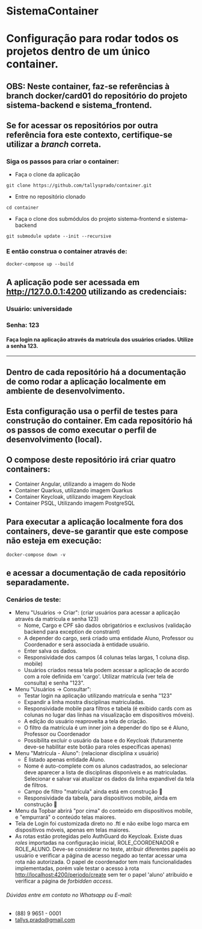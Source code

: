 # SistemaContainer
# Configuração para rodar todos os projetos dentro de um único container.
## OBS: Neste container, faz-se referências à branch docker/card01 do repositório do projeto __sistema-backend__ e __sistema_frontend__.
## Se for acessar os repositórios por outra referência fora este contexto, certifique-se utilizar a _branch_ correta.

### Siga os passos para criar o container:
- Faça o clone da aplicação
```shell script
git clone https://github.com/tallysprado/container.git
```
- Entre no repositório clonado
```shell script
cd container
```
- Faça o clone dos submódulos do projeto sistema-frontend e sistema-backend
```shell script
git submodule update --init --recursive
```

### E então construa o container através de:
```shell script
docker-compose up --build
```

## A aplicação pode ser acessada em <http://127.0.0.1:4200> utilizando as credenciais:
### Usuário: __universidade__
### Senha: __123__
#### Faça login na aplicação através da matrícula dos usuários criados. Utilize a senha __123__.
___
## Dentro de cada repositório há a documentação de como rodar a aplicação localmente em ambiente de desenvolvimento.
## Esta configuração usa o perfil de testes para construção do container. Em cada repositório há os passos de como executar o perfil de desenvolvimento (local).
## O __compose__ deste repositório irá criar quatro containers:
- Container Angular, utilizando a imagem do Node
- Container Quarkus, utilizando imagem Quarkus
- Container Keycloak, utilizando imagem Keycloak
- Container PSQL, Utilizando imagem PostgreSQL
## Para executar a aplicação localmente fora dos containers, deve-se garantir que este __compose__ não esteja em execução:
```shell script
docker-compose down -v
```
## e acessar a documentação de cada repositório separadamente.

### Cenários de teste:
- Menu "Usuários -> Criar": (criar usuários para acessar a aplicação através da matrícula e senha 123)
    - Nome, Cargo e CPF são dados obrigatórios e exclusivos (validação backend para exception de constraint)
    - A depender do cargo, será criado uma entidade Aluno, Professor ou Coordenador e será associada 
    à entidade usuário.
    - Enter salva os dados.
    - Responsividade dos campos (4 colunas telas largas, 1 coluna disp. mobile)
    - Usuários criados nessa tela podem acessar a aplicação de acordo com a role definida em 'cargo'. Utilizar matrícula (ver tela de consulta) e senha "123".
- Menu "Usuários -> Consultar": 
    - Testar login na aplicação utilizando matrícula e senha "123"  
    - Expandir a linha mostra disciplinas matriculadas.
    - Responsividade mobile para filtros e tabela (é exibido cards com as colunas no lugar das linhas na visualização
    em dispositivos móveis).
    - A edição do usuário reaproveita a tela de criação.
    - O filtro da matrícula é um inner join a depender do tipo se é Aluno, Professor ou Coordenador
    - Possibilita excluir o usuário da base e do Keycloak (futuramente deve-se habilitar este botão para roles específicas apenas)
- Menu "Matrícula - Aluno": (relacionar disciplina x usuário)
    - É listado apenas entidade Aluno.
    - Nome é auto-complete com os alunos cadastrados, ao selecionar deve aparecer a lista de disciplinas disponíveis
    e as matriculadas. Selecionar e salvar vai atualizar os dados da linha expandível da tela de filtros.
    - Campo de filtro "matrícula" ainda está em construção :construction:
    - Responsividade da tabela, para dispositivos mobile, ainda em construção :construction:
- Menu da Topbar abrirá "por cima" do conteúdo em dispositivos mobile, e "empurrará" o conteúdo telas maiores.
- Tela de Login foi customizada direto no .ftl e não exibe logo marca em dispositivos móveis, apenas em telas maiores.
- As rotas estão protegidas pelo AuthGuard do Keycloak. Existe duas _roles_ importadas na configuração inicial, 
ROLE_COORDENADOR e ROLE_ALUNO. Deve-se considerar no teste, atribuir diferentes papéis ao usuário e verificar a página
de acesso negado ao tentar acessar uma rota não autorizada. O papel de coordenador tem mais funcionalidades implementadas,
porém vale testar o acesso à rota <http://localhost:4200/periodo/create> sem ter o papel 'aluno' atribuído e verificar a página de _forbidden access_.

###### Dúvidas entre em contato no Whatsapp ou E-mail:
- (88) 9 9651 - 0001
- tallys.prado@gmail.com

